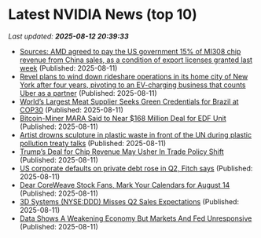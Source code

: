 # Latest NVIDIA News (top 10)
_Last updated: **2025-08-12 20:39:33**_

- [Sources: AMD agreed to pay the US government 15% of MI308 chip revenue from China sales, as a condition of export licenses granted last week](https://biztoc.com/x/67b8be5c5e641e5d) (Published: 2025-08-11)
- [Revel plans to wind down rideshare operations in its home city of New York after four years, pivoting to an EV-charging business that counts Uber as a partner](https://biztoc.com/x/166c49e11b27c451) (Published: 2025-08-11)
- [World’s Largest Meat Supplier Seeks Green Credentials for Brazil at COP30](https://biztoc.com/x/6c141945216d37f5) (Published: 2025-08-11)
- [Bitcoin-Miner MARA Said to Near $168 Million Deal for EDF Unit](https://biztoc.com/x/11360c46bbc16e81) (Published: 2025-08-11)
- [Artist drowns sculpture in plastic waste in front of the UN during plastic pollution treaty talks](https://biztoc.com/x/fdb98442bcfdade5) (Published: 2025-08-11)
- [Trump’s Deal for Chip Revenue May Usher In Trade Policy Shift](https://biztoc.com/x/86e0c7184c03b503) (Published: 2025-08-11)
- [US corporate defaults on private debt rose in Q2, Fitch says](https://biztoc.com/x/80a64eea6e05854c) (Published: 2025-08-11)
- [Dear CoreWeave Stock Fans, Mark Your Calendars for August 14](https://biztoc.com/x/429300802df98113) (Published: 2025-08-11)
- [3D Systems (NYSE:DDD) Misses Q2 Sales Expectations](https://finance.yahoo.com/news/3d-systems-nyse-ddd-misses-203636443.html) (Published: 2025-08-11)
- [Data Shows A Weakening Economy But Markets And Fed Unresponsive](https://www.forbes.com/sites/greatspeculations/2025/08/11/data-shows-a-weakening-economy-but-markets-and-fed-unresponsive/) (Published: 2025-08-11)
